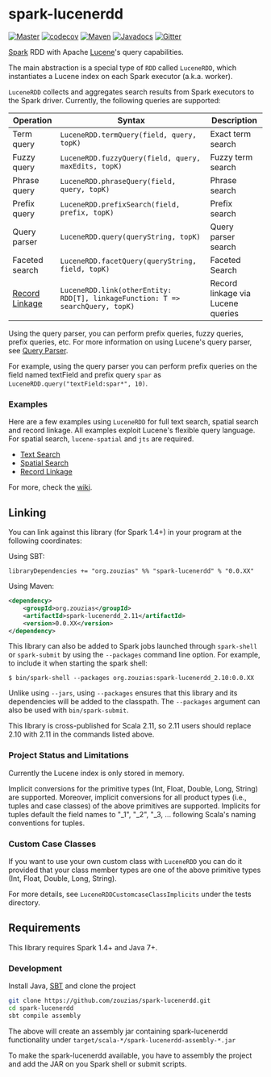 # spark-lucenerdd

[![Master](https://travis-ci.org/zouzias/spark-lucenerdd.svg?branch=master)](https://travis-ci.org/zouzias/spark-lucenerdd)
[![codecov](https://codecov.io/gh/zouzias/spark-lucenerdd/branch/master/graph/badge.svg)](https://codecov.io/gh/zouzias/spark-lucenerdd)
[![Maven](https://img.shields.io/maven-central/v/org.zouzias/spark-lucenerdd_2.11.svg)](https://maven-badges.herokuapp.com/maven-central/org.zouzias/spark-lucenerdd_2.11/)
[![Javadocs](http://javadoc.io/badge/org.zouzias/spark-lucenerdd_2.11:0.0.14.svg?color=yellowgreen)](http://javadoc.io/doc/org.zouzias/spark-lucenerdd_2.11/)
[![Gitter](https://badges.gitter.im/Join%20Chat.svg)](https://gitter.im/spark-lucenerdd/Lobby)


[Spark](http://spark.apache.org) RDD with Apache [Lucene](https://lucene.apache.org)'s query capabilities.

The main abstraction is a special type of `RDD` called `LuceneRDD`, which instantiates a Lucene index on each Spark executor (a.k.a. worker).

`LuceneRDD` collects and aggregates search results from Spark executors to the Spark driver. Currently, the following queries are supported:

|Operation| Syntax| Description |
|-------|---------------------|----------|
|Term query     | `LuceneRDD.termQuery(field, query, topK)`| Exact term search |
|Fuzzy query | `LuceneRDD.fuzzyQuery(field, query, maxEdits, topK)`| Fuzzy term search |
|Phrase query | `LuceneRDD.phraseQuery(field, query, topK)` | Phrase search |
|Prefix query | `LuceneRDD.prefixSearch(field, prefix, topK)` | Prefix search |
|Query parser | `LuceneRDD.query(queryString, topK)` | Query parser search|
|Faceted search| `LuceneRDD.facetQuery(queryString, field, topK)` | Faceted Search |
|[Record Linkage](https://github.com/zouzias/spark-lucenerdd/wiki/Record-Linkage-with-LuceneRDD)| `LuceneRDD.link(otherEntity: RDD[T], linkageFunction: T => searchQuery, topK)`| Record linkage via Lucene queries|

Using the query parser, you can perform prefix queries, fuzzy queries, prefix queries, etc. 
For more information on using Lucene's query parser, see [Query Parser](https://lucene.apache.org/core/5_5_0/queryparser/org/apache/lucene/queryparser/classic/QueryParser.html). 

For example, using the query parser you can perform prefix queries on the field named textField and prefix query 
`spar` as `LuceneRDD.query("textField:spar*", 10)`.

### Examples

Here are a few examples using `LuceneRDD` for full text search, spatial search and record linkage. All examples exploit Lucene's flexible query language. For spatial search, `lucene-spatial` and `jts` are required.

* [Text Search](https://github.com/zouzias/spark-lucenerdd/wiki/Text-search-with-LuceneRDD)
* [Spatial Search](https://github.com/zouzias/spark-lucenerdd/wiki/Spatial-search-using-ShapeLuceneRDD)
* [Record Linkage](https://github.com/zouzias/spark-lucenerdd/wiki/Record-Linkage-with-LuceneRDD)

For more, check the [wiki](https://github.com/zouzias/spark-lucenerdd/wiki).

## Linking

You can link against this library (for Spark 1.4+) in your program at the following coordinates:

Using SBT:

```
libraryDependencies += "org.zouzias" %% "spark-lucenerdd" % "0.0.XX"
```

Using Maven:

```xml
<dependency>
    <groupId>org.zouzias</groupId>
    <artifactId>spark-lucenerdd_2.11</artifactId>
    <version>0.0.XX</version>
</dependency>
```

This library can also be added to Spark jobs launched through `spark-shell` or `spark-submit` by using the `--packages` command line option.
For example, to include it when starting the spark shell:

```
$ bin/spark-shell --packages org.zouzias:spark-lucenerdd_2.10:0.0.XX
```

Unlike using `--jars`, using `--packages` ensures that this library and its dependencies will be added to the classpath.
The `--packages` argument can also be used with `bin/spark-submit`.

This library is cross-published for Scala 2.11, so 2.11 users should replace 2.10 with 2.11 in the commands listed above.

### Project Status and Limitations

Currently the Lucene index is only stored in memory.

Implicit conversions for the primitive types (Int, Float, Double, Long, String) are supported. Moreover, implicit conversions for all product types (i.e., tuples and case classes) of the above primitives are supported. Implicits for tuples default the field names to "_1", "_2", "_3, ... following Scala's naming conventions for tuples.

### Custom Case Classes

If you want to use your own custom class with `LuceneRDD` you can do it provided that your class member types are one of the above primitive types (Int, Float, Double, Long, String).

For more details, see `LuceneRDDCustomcaseClassImplicits` under the tests directory.


## Requirements

This library requires Spark 1.4+ and Java 7+.

### Development

Install Java, [SBT](http://www.scala-sbt.org) and clone the project

```bash
git clone https://github.com/zouzias/spark-lucenerdd.git
cd spark-lucenerdd
sbt compile assembly
```

The above will create an assembly jar containing spark-lucenerdd functionality under `target/scala-*/spark-lucenerdd-assembly-*.jar`

To make the spark-lucenerdd available, you have to assembly the project and add the JAR on you Spark shell or submit scripts.
